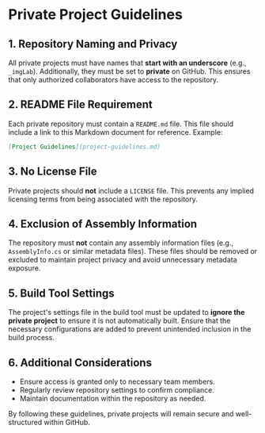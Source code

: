 ﻿# Private Project Guidelines

## 1. Repository Naming and Privacy
All private projects must have names that **start with an underscore** (e.g., `_imgLab`). Additionally, they must be set to **private** on GitHub. This ensures that only authorized collaborators have access to the repository.

## 2. README File Requirement
Each private repository must contain a `README.md` file. This file should include a link to this Markdown document for reference. Example:

```md
[Project Guidelines](project-guidelines.md)
```

## 3. No License File
Private projects should **not** include a `LICENSE` file. This prevents any implied licensing terms from being associated with the repository.

## 4. Exclusion of Assembly Information
The repository must **not** contain any assembly information files (e.g., `AssemblyInfo.cs` or similar metadata files). These files should be removed or excluded to maintain project privacy and avoid unnecessary metadata exposure.

## 5. Build Tool Settings
The project's settings file in the build tool must be updated to **ignore the private project** to ensure it is not automatically built. Ensure that the necessary configurations are added to prevent unintended inclusion in the build process.

## 6. Additional Considerations
- Ensure access is granted only to necessary team members.
- Regularly review repository settings to confirm compliance.
- Maintain documentation within the repository as needed.

By following these guidelines, private projects will remain secure and well-structured within GitHub.
